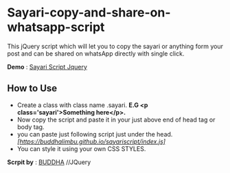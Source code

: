 # Sayari-copy-and-share-on-whatsapp-script
This jQuery script which will let you to copy the sayari or anything form your post and can be shared on whatsApp directly with single click.

**Demo** : [Sayari Script Jquery](https://buddhalimbu.github.io/sayariscript/)

## How to Use ##
- Create a class with class name .sayari. **E.G &lt;p class='sayari'&gt;Something here&lt;/p&gt;.**
- Now copy the script and paste it in your just above end of head tag or body tag.
- you can paste just following script just under the head.
*[https://buddhalimbu.github.io/sayariscript/index.js]*
- You can style it using your own CSS STYLES.


**Scrpit by** : [BUDDHA](https://buddhalimbu.github.io)
//JQuery
